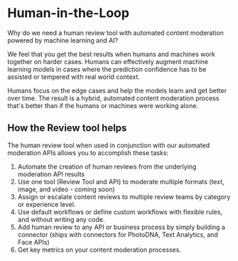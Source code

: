 <!--
NavPath: Content Moderator/Review Tool User Guide
LinkLabel: Human in the Loop
Url: content-moderator/documentation/review-tool-user-guide/human-in-the-loop
Weight: 25
-->

# Human-in-the-Loop #

Why do we need a human review tool with automated content moderation powered by machine learning and AI? 

We feel that you get the best results when humans and machines work together on harder cases. Humans can effectively augment machine learning models in cases where the prediction confidence has to be assisted or tempered with real world context. 

Humans focus on the edge cases and help the models learn and get better over time. The result is a hybrid, automated content moderation process that's better than if the humans or machines were working alone.

## How the Review tool helps ##

The human review tool when used in conjunction with our automated moderation APIs allows you to accomplish these tasks:

1. Automate the creation of human reviews from the underlying moderation API results
2. Use one tool (Review Tool and API) to moderate multiple formats (text, image, and video - coming soon)
3. Assign or escalate content reviews to multiple review teams by category or experience level.
4. Use default workflows or define custom workflows with flexible rules, and without writing any code.
4. Add human review to any API or business process by simply building a connector (ships with connectors for PhotoDNA, Text Analytics, and Face APIs)
5. Get key metrics on your content moderation processes.

